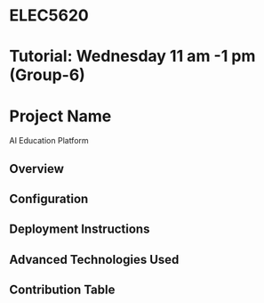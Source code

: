 # ELEC5620 
# Tutorial: Wednesday 11 am -1 pm (Group-6)
# Project Name
AI Education Platform
## Overview

## Configuration

## Deployment Instructions

## Advanced Technologies Used

## Contribution Table
